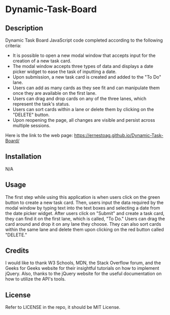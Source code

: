 # Dynamic-Task-Board

## Description

Dynamic Task Board JavaScript code completed according to the following criteria: 

* It is possible to open a new modal window that accepts input for the creation of a new task card.
* The modal window accepts three types of data and displays a date picker widget to ease the task of inputting a date.
* Upon submission, a new task card is created and added to the "To Do" lane.
* Users can add as many cards as they see fit and can manipulate them once they are available on the first lane.
* Users can drag and drop cards on any of the three lanes, which represent the task's status.
* Users can sort cards within a lane or delete them by clicking on the "DELETE" button.
* Upon reopening the page, all changes are visible and persist across multiple sessions.
   
 Here is the link to the web page: https://ernestoag.github.io/Dynamic-Task-Board/
 
## Installation

N/A

## Usage

The first step while using this application is when users click on the green button to create a new task card. Then, users input the data required by the modal window by typing text into the text boxes and selecting a date from the date picker widget. After users click on "Submit" and create a task card, they can find it on the first lane, which is called, "To Do." Users can drag the card around and drop it on any lane they choose. They can also sort cards within the same lane and delete them upon clicking on the red button called "DELETE."

## Credits

I would like to thank W3 Schools, MDN, the Stack Overflow forum, and the Geeks for Geeks website for their insightful tutorials on how to implement jQuery. Also, thanks to the jQuery website for the useful documentation on how to utilize the API's tools.

## License

Refer to LICENSE in the repo, it should be MIT License.
